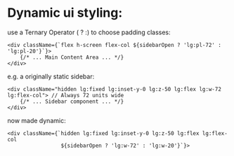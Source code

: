# Dynamic ui styling:

use a Ternary Operator ( ? :) to choose padding classes:

```
<div className={`flex h-screen flex-col ${sidebarOpen ? 'lg:pl-72' : 'lg:pl-20'}`}>
    {/* ... Main Content Area ... */}
</div>
```
e.g. a originally static sidebar:

````
<div className="hidden lg:fixed lg:inset-y-0 lg:z-50 lg:flex lg:w-72 lg:flex-col"> // Always 72 units wide
    {/* ... Sidebar component ... */}
</div>
````

now made dynamic:

```
<div className={`hidden lg:fixed lg:inset-y-0 lg:z-50 lg:flex lg:flex-col 
                 ${sidebarOpen ? 'lg:w-72' : 'lg:w-20'}`}> 
```
